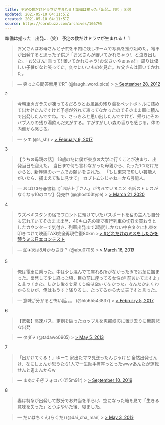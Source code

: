 ```yaml
---
title: 予定の数だけドラマが生まれる！準備は揃った「出発…（笑）」８選
updated: 2021-05-10 04:11:57Z
created: 2021-05-10 04:11:57Z
source: https://corobuzz.com/archives/166795
---
```


準備は揃った！出発…（笑）
予定の数だけドラマが生まれる！
1

> お父さんはお母さんと子供を車内に残しホームで写真を撮り始めた。電車が出発すると思った子供が「お父さんが置いてかれちゃう!」と泣き出した。「お父さん! 乗って! 置いてかれちゃう! お父さぃやぁぁぁ!!」周りは優しい子供だなと笑ってた。久々にいいものを見た。お父さんは置いてかれた。

> — 笑ったら問答無用でRT (@laugh_word_pics) > [> September 28, 2012](https://twitter.com/laugh_word_pics/status/251494704351436801?ref_src=twsrc%5Etfw)

2

> 今朝車のガラスが凍ってるだろうとお風呂の残り湯をペットボトルに詰めて出かけたんですけど予想が外れて凍ってなかったのでそのまま車に積んで出発したんですね。で、さっきふと思い出したんですけど、帰りにそのバブ入りの残り湯飲んだ気がする。すがすがしい森の香りを感じる。体の内側から感じる。

> — シエ (@s_sh) > [> February 9, 2017](https://twitter.com/s_sh/status/829703090660012032?ref_src=twsrc%5Etfw)

3
> 【うちの母親の話】
> 18歳の冬に僕が東京の大学に行くことが決まり、出発当日を迎えた。
> 当日まで何も言わなかった母親から、たった1つだけだからと、新幹線のホームでお願いをされた。
> 「もし東京で珍しい芸能人がいたら、捕まえて私に見せて」
> カブトムシじゃねーから芸能人。

> — おばけ3号@書籍【「お話上手さん」が考えていること 会話ストレスがなくなる10のコツ】発売中 (@ghost03type) > [> March 21, 2020](https://twitter.com/ghost03type/status/1241191562496872450?ref_src=twsrc%5Etfw)

4

> ウズベキスタンの宿でフロントに預けていたパスポートを宿の主人も自分も忘れていてそのまま出発、40キロ先の街で夜行列車の切符を買おうとしたカウンターで気付き、列車出発まで2時間しかない中白タクに札束を叩きつけて映画TAXI完全再現往復80km > [> #どれだけのミスをしたかを競うミス日本コンテスト](https://twitter.com/hashtag/%E3%81%A9%E3%82%8C%E3%81%A0%E3%81%91%E3%81%AE%E3%83%9F%E3%82%B9%E3%82%92%E3%81%97%E3%81%9F%E3%81%8B%E3%82%92%E7%AB%B6%E3%81%86%E3%83%9F%E3%82%B9%E6%97%A5%E6%9C%AC%E3%82%B3%E3%83%B3%E3%83%86%E3%82%B9%E3%83%88?src=hash&ref_src=twsrc%5Etfw)

> — 虻✈️次は8月かわさき？ (@abu0705) > [> March 16, 2019](https://twitter.com/abu0705/status/1106746603023433728?ref_src=twsrc%5Etfw)

5

> 俺は電車に乗った。中は少し混んでて座れる所がなかったので吊革に掴まった。出発して少し経った頃、目の前に座ってる女性が｢前あいてますよ｣と言ってきた。しかし後ろを見ても席は空いてなかった。なんだかよくわからないが、俺はもうすぐ降りるし、たってるから大丈夫ですと言った。

> — 意味が分かると怖い話。。。 (@hlo65546837) > [> February 5, 2017](https://twitter.com/hlo65546837/status/828140643780222976?ref_src=twsrc%5Etfw)

6
> 【悲報】高速バス、定刻を破ったカップルを恵那峡ICに置き去りに無慈悲な出発

> — タダヲ (@tadawo0905) > [> May 5, 2013](https://twitter.com/tadawo0905/status/330840711740129280?ref_src=twsrc%5Etfw)

7
> 「出かけてくる！」ゆーて
> 家出たママ見送ったんじゃけど
> 全然出発せんけ、なにしょんか思うたら1人で一生助手席座っとったwwwあんたが運転せんと進まんからw

> — まあたそ＠フォロバ (@5m91r) > [> September 10, 2019](https://twitter.com/5m91r/status/1171246452900679680?ref_src=twsrc%5Etfw)

8
> 妻は特急が出発して数分でお弁当を平らげ、空になった箱を見て「生きる意味を失った」とつぶやいた後、寝ました。

> — だいはちくん(らくだ) (@dai_cha_man) > [> May 3, 2019](https://twitter.com/dai_cha_man/status/1124125119226368001?ref_src=twsrc%5Etfw)